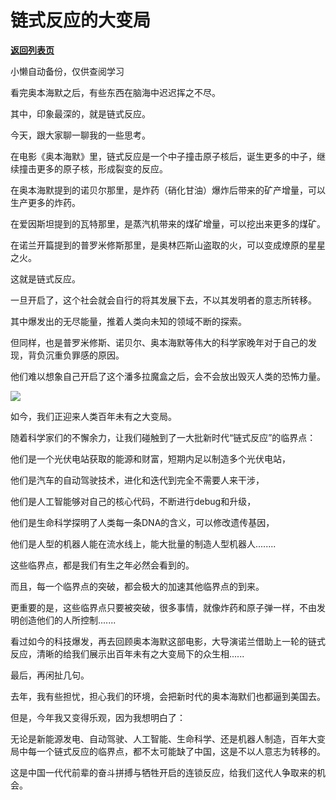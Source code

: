 # 链式反应的大变局

[**返回列表页**](/gzh/政事堂2019)

小懒自动备份，仅供查阅学习

看完奥本海默之后，有些东西在脑海中迟迟挥之不尽。

其中，印象最深的，就是链式反应。

今天，跟大家聊一聊我的一些思考。

在电影《奥本海默》里，链式反应是一个中子撞击原子核后，诞生更多的中子，继续撞击更多的原子核，形成裂变的反应。  

在奥本海默提到的诺贝尔那里，是炸药（硝化甘油）爆炸后带来的矿产增量，可以生产更多的炸药。  

在爱因斯坦提到的瓦特那里，是蒸汽机带来的煤矿增量，可以挖出来更多的煤矿。

在诺兰开篇提到的普罗米修斯那里，是奥林匹斯山盗取的火，可以变成燎原的星星之火。  

这就是链式反应。

一旦开启了，这个社会就会自行的将其发展下去，不以其发明者的意志所转移。

其中爆发出的无尽能量，推着人类向未知的领域不断的探索。

但同样，也是普罗米修斯、诺贝尔、奥本海默等伟大的科学家晚年对于自己的发现，背负沉重负罪感的原因。

他们难以想象自己开启了这个潘多拉魔盒之后，会不会放出毁灭人类的恐怖力量。

![](https://mmbiz.qpic.cn/mmbiz_jpg/rxhS23yu8cPeFygicm06149x15Pf21vXuuOf4pJ8Wia2tFEHjsPdiaXMBXsF2V9qQZQ9TiaVjKdOuSU4bP6o1ePQcw/640?wx_fmt=jpeg)

如今，我们正迎来人类百年未有之大变局。

随着科学家们的不懈余力，让我们碰触到了一大批新时代“链式反应”的临界点：

他们是一个光伏电站获取的能源和财富，短期内足以制造多个光伏电站，  

他们是汽车的自动驾驶技术，进化和迭代到完全不需要人来干涉，

他们是人工智能够对自己的核心代码，不断进行debug和升级，

他们是生命科学探明了人类每一条DNA的含义，可以修改遗传基因，

他们是人型的机器人能在流水线上，能大批量的制造人型机器人........

这些临界点，都是我们有生之年必然会看到的。

而且，每一个临界点的突破，都会极大的加速其他临界点的到来。

更重要的是，这些临界点只要被突破，很多事情，就像炸药和原子弹一样，不由发明创造他们的人所控制.......

看过如今的科技爆发，再去回顾奥本海默这部电影，大导演诺兰借助上一轮的链式反应，清晰的给我们展示出百年未有之大变局下的众生相......

最后，再闲扯几句。  

去年，我有些担忧，担心我们的环境，会把新时代的奥本海默们也都逼到美国去。  

但是，今年我又变得乐观，因为我想明白了：

无论是新能源发电、自动驾驶、人工智能、生命科学、还是机器人制造，百年大变局中每一个链式反应的临界点，都不太可能缺了中国，这是不以人意志为转移的。  

这是中国一代代前辈的奋斗拼搏与牺牲开启的连锁反应，给我们这代人争取来的机会。  

